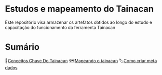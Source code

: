 # Estudos e mapeamento do Tainacan

Este repositório visa armazenar os artefatos obtidos ao longo do estudo e capacitação do funcionamento da ferramenta Tainacan

# Sumário

🧠[Conceitos Chave Do Tainacan](conceitos-chaves.md) 
🗺️[Mapeando o tainacan](mapeando-tainacan.md) 
🏷️[Como criar meta dados](como-criar-metadados.md)